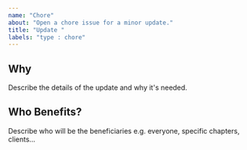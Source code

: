 ```yaml
---
name: "Chore"
about: "Open a chore issue for a minor update."
title: "Update "
labels: "type : chore"
---
```


## Why

Describe the details of the update and why it's needed.

## Who Benefits?

Describe who will be the beneficiaries e.g. everyone, specific chapters, clients...
